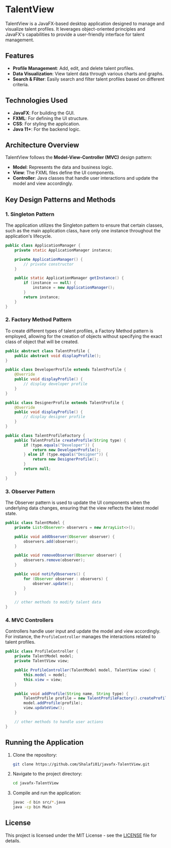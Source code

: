 
# TalentView

TalentView is a JavaFX-based desktop application designed to manage and visualize talent profiles. It leverages object-oriented principles and JavaFX's capabilities to provide a user-friendly interface for talent management.

## Features

- **Profile Management**: Add, edit, and delete talent profiles.
- **Data Visualization**: View talent data through various charts and graphs.
- **Search & Filter**: Easily search and filter talent profiles based on different criteria.

## Technologies Used

- **JavaFX**: For building the GUI.
- **FXML**: For defining the UI structure.
- **CSS**: For styling the application.
- **Java 11+**: For the backend logic.

## Architecture Overview

TalentView follows the **Model-View-Controller (MVC)** design pattern:

- **Model**: Represents the data and business logic.
- **View**: The FXML files define the UI components.
- **Controller**: Java classes that handle user interactions and update the model and view accordingly.

## Key Design Patterns and Methods

### 1. Singleton Pattern

The application utilizes the Singleton pattern to ensure that certain classes, such as the main application class, have only one instance throughout the application's lifecycle.

```java
public class ApplicationManager {
    private static ApplicationManager instance;

    private ApplicationManager() {
        // private constructor
    }

    public static ApplicationManager getInstance() {
        if (instance == null) {
            instance = new ApplicationManager();
        }
        return instance;
    }
}
````

### 2. Factory Method Pattern

To create different types of talent profiles, a Factory Method pattern is employed, allowing for the creation of objects without specifying the exact class of object that will be created.

```java
public abstract class TalentProfile {
    public abstract void displayProfile();
}

public class DeveloperProfile extends TalentProfile {
    @Override
    public void displayProfile() {
        // display developer profile
    }
}

public class DesignerProfile extends TalentProfile {
    @Override
    public void displayProfile() {
        // display designer profile
    }
}

public class TalentProfileFactory {
    public TalentProfile createProfile(String type) {
        if (type.equals("Developer")) {
            return new DeveloperProfile();
        } else if (type.equals("Designer")) {
            return new DesignerProfile();
        }
        return null;
    }
}
```

### 3. Observer Pattern

The Observer pattern is used to update the UI components when the underlying data changes, ensuring that the view reflects the latest model state.

```java
public class TalentModel {
    private List<Observer> observers = new ArrayList<>();

    public void addObserver(Observer observer) {
        observers.add(observer);
    }

    public void removeObserver(Observer observer) {
        observers.remove(observer);
    }

    public void notifyObservers() {
        for (Observer observer : observers) {
            observer.update();
        }
    }

    // other methods to modify talent data
}
```

### 4. MVC Controllers

Controllers handle user input and update the model and view accordingly. For instance, the `ProfileController` manages the interactions related to talent profiles.

```java
public class ProfileController {
    private TalentModel model;
    private TalentView view;

    public ProfileController(TalentModel model, TalentView view) {
        this.model = model;
        this.view = view;
    }

    public void addProfile(String name, String type) {
        TalentProfile profile = new TalentProfileFactory().createProfile(type);
        model.addProfile(profile);
        view.updateView();
    }

    // other methods to handle user actions
}
```

## Running the Application

1. Clone the repository:

   ```bash
   git clone https://github.com/Shalafi01/javafx-TalentView.git
   ```

2. Navigate to the project directory:

   ```bash
   cd javafx-TalentView
   ```

3. Compile and run the application:

   ```bash
   javac -d bin src/*.java
   java -cp bin Main
   ```

## License

This project is licensed under the MIT License - see the [LICENSE](LICENSE) file for details.

```
